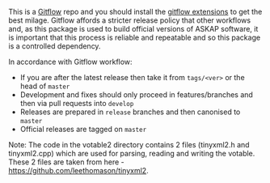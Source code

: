 This is a [Gitflow](https://www.atlassian.com/git/tutorials/comparing-workflows/gitflow-workflow) repo and you should install the [gitflow extensions](https://github.com/petervanderdoes/gitflow-avh/wiki/Installation) to get the best milage. Gitflow affords a stricter release policy that other workflows and, as this package is used to build official versions of ASKAP software, it is important that this process is reliable and repeatable and so this package is a controlled dependency.

In accordance with Gitflow workflow:
* If you are after the latest release then take it from `tags/<ver>` or the head of `master`
* Development and fixes should only proceed in features/branches and then via pull requests into `develop`
* Releases are prepared in `release` branches and then canonised to `master`
* Official releases are tagged on `master`

Note: The code in the votable2 directory contains 2 files (tinyxml2.h and tinyxml2.cpp) which are used for parsing, reading and writing the votable. These 2 files are taken from here - https://github.com/leethomason/tinyxml2. 
